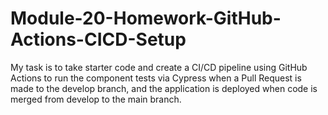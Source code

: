# Module-20-Homework-GitHub-Actions-CICD-Setup
My task is to take starter code and create a CI/CD pipeline using GitHub Actions to run the component tests via Cypress when a Pull Request is made to the develop branch, and the application is deployed when code is merged from develop to the main branch.

